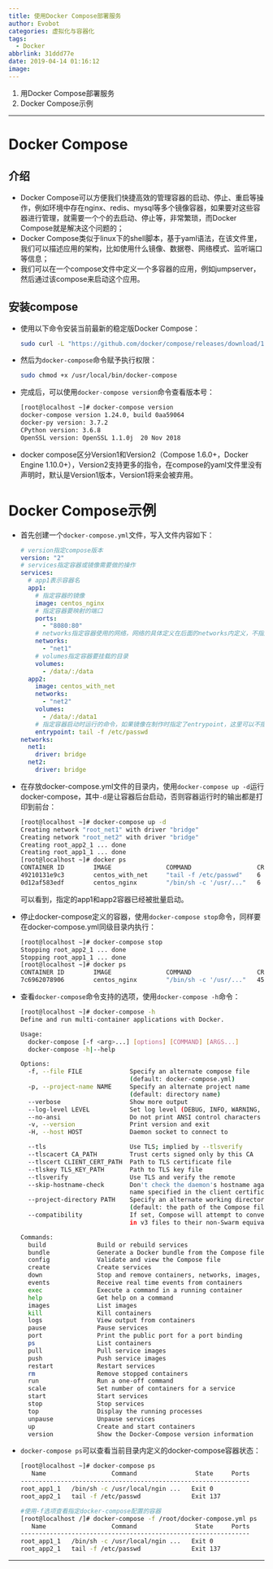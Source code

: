 ```yaml
---
title: 使用Docker Compose部署服务
author: Evobot
categories: 虚拟化与容器化
tags:
  - Docker
abbrlink: 31ddd77e
date: 2019-04-14 01:16:12
image:
---
```


1. 用Docker Compose部署服务
2. Docker Compose示例

<!--more-->

---

# Docker Compose

## 介绍

- Docker Compose可以方便我们快捷高效的管理容器的启动、停止、重启等操作，例如环境中存在nginx、redis、mysql等多个镜像容器，如果要对这些容器进行管理，就需要一个个的去启动、停止等，非常繁琐，而Docker Compose就是解决这个问题的；
- Docker Compose类似于linux下的shell脚本，基于yaml语法，在该文件里，我们可以描述应用的架构，比如使用什么镜像、数据卷、网络模式、监听端口等信息；
- 我们可以在一个compose文件中定义一个多容器的应用，例如jumpserver，然后通过该compose来启动这个应用。

## 安装compose

- 使用以下命令安装当前最新的稳定版Docker Compose：

  ```bash
  sudo curl -L "https://github.com/docker/compose/releases/download/1.24.0/docker-compose-$(uname -s)-$(uname -m)" -o /usr/local/bin/docker-compose
  ```

- 然后为`docker-compose`命令赋予执行权限：

  ```bash
  sudo chmod +x /usr/local/bin/docker-compose
  ```

- 完成后，可以使用`docker-compose version`命令查看版本号：

  ```bash
  [root@localhost ~]# docker-compose version
  docker-compose version 1.24.0, build 0aa59064
  docker-py version: 3.7.2
  CPython version: 3.6.8
  OpenSSL version: OpenSSL 1.1.0j  20 Nov 2018
  
  ```

- docker compose区分Version1和Version2（Compose 1.6.0+，Docker Engine 1.10.0+），Version2支持更多的指令，在compose的yaml文件里没有声明时，默认是Version1版本，Version1将来会被弃用。

# Docker Compose示例

- 首先创建一个`docker-compose.yml`文件，写入文件内容如下：

  ```yaml
  # version指定compose版本
  version: "2"
  # services指定容器或镜像需要做的操作
  services:
    # app1表示容器名
    app1:
      # 指定容器的镜像
      image: centos_nginx
      # 指定容器要映射的端口
      ports:
        - "8080:80"
      # networks指定容器使用的网络，网络的具体定义在后面的networks内定义，不指定默认为bridge
      networks:
        - "net1"
      # volumes指定容器要挂载的目录
      volumes:
        - /data/:/data
    app2:
      image: centos_with_net
      networks:
        - "net2"
      volumes:
        - /data/:/data1
      # 指定容器启动时运行的命令，如果镜像在制作时指定了entrypoint，这里可以不指定entrypoint，否则容器启动后就会立即停止
      entrypoint: tail -f /etc/passwd
  networks:
    net1:
      driver: bridge
    net2:
      driver: bridge
  
  ```

- 在存放docker-compose.yml文件的目录内，使用`docker-compose up -d`运行docker-compose，其中`-d`是让容器后台启动，否则容器运行时的输出都是打印到前台：

  ```bash
  [root@localhost ~]# docker-compose up -d
  Creating network "root_net1" with driver "bridge"
  Creating network "root_net2" with driver "bridge"
  Creating root_app2_1 ... done
  Creating root_app1_1 ... done
  [root@localhost ~]# docker ps
  CONTAINER ID        IMAGE               COMMAND                  CREATED             STATUS              PORTS                  NAMES
  49210131e9c3        centos_with_net     "tail -f /etc/passwd"    6 seconds ago       Up 3 seconds                               root_app2_1
  0d12af583edf        centos_nginx        "/bin/sh -c '/usr/..."   6 seconds ago       Up 4 seconds        0.0.0.0:8080->80/tcp   root_app1_1
  
  ```

  可以看到，指定的app1和app2容器已经被批量启动。

- 停止docker-compose定义的容器，使用`docker-compose stop`命令，同样要在docker-compose.yml同级目录内执行：

  ```bash
  [root@localhost ~]# docker-compose stop
  Stopping root_app2_1 ... done
  Stopping root_app1_1 ... done
  [root@localhost ~]# docker ps
  CONTAINER ID        IMAGE               COMMAND                  CREATED             STATUS              PORTS                NAMES
  7c6962078906        centos_nginx        "/bin/sh -c '/usr/..."   45 hours ago        Up 45 hours         0.0.0.0:81->80/tcp   nginx
  
  ```

- 查看`docker-compose`命令支持的选项，使用`docker-compose -h`命令：

  ```bash
  [root@localhost ~]# docker-compose -h
  Define and run multi-container applications with Docker.
  
  Usage:
    docker-compose [-f <arg>...] [options] [COMMAND] [ARGS...]
    docker-compose -h|--help
  
  Options:
    -f, --file FILE             Specify an alternate compose file
                                (default: docker-compose.yml)
    -p, --project-name NAME     Specify an alternate project name
                                (default: directory name)
    --verbose                   Show more output
    --log-level LEVEL           Set log level (DEBUG, INFO, WARNING, ERROR, CRITICAL)
    --no-ansi                   Do not print ANSI control characters
    -v, --version               Print version and exit
    -H, --host HOST             Daemon socket to connect to
  
    --tls                       Use TLS; implied by --tlsverify
    --tlscacert CA_PATH         Trust certs signed only by this CA
    --tlscert CLIENT_CERT_PATH  Path to TLS certificate file
    --tlskey TLS_KEY_PATH       Path to TLS key file
    --tlsverify                 Use TLS and verify the remote
    --skip-hostname-check       Don't check the daemon's hostname against the
                                name specified in the client certificate
    --project-directory PATH    Specify an alternate working directory
                                (default: the path of the Compose file)
    --compatibility             If set, Compose will attempt to convert keys
                                in v3 files to their non-Swarm equivalent
  
  Commands:
    build              Build or rebuild services
    bundle             Generate a Docker bundle from the Compose file
    config             Validate and view the Compose file
    create             Create services
    down               Stop and remove containers, networks, images, and volumes
    events             Receive real time events from containers
    exec               Execute a command in a running container
    help               Get help on a command
    images             List images
    kill               Kill containers
    logs               View output from containers
    pause              Pause services
    port               Print the public port for a port binding
    ps                 List containers
    pull               Pull service images
    push               Push service images
    restart            Restart services
    rm                 Remove stopped containers
    run                Run a one-off command
    scale              Set number of containers for a service
    start              Start services
    stop               Stop services
    top                Display the running processes
    unpause            Unpause services
    up                 Create and start containers
    version            Show the Docker-Compose version information
  
  ```

- `docker-compose ps`可以查看当前目录内定义的docker-compose容器状态：

  ```bash
  [root@localhost ~]# docker-compose ps
     Name                  Command                State     Ports
  ---------------------------------------------------------------
  root_app1_1   /bin/sh -c /usr/local/ngin ...   Exit 0
  root_app2_1   tail -f /etc/passwd              Exit 137
  
  #使用-f选项查看指定docker-compose配置的容器
  [root@localhost /]# docker-compose -f /root/docker-compose.yml ps
     Name                  Command                State     Ports
  ---------------------------------------------------------------
  root_app1_1   /bin/sh -c /usr/local/ngin ...   Exit 0
  root_app2_1   tail -f /etc/passwd              Exit 137
  
  ```

---

